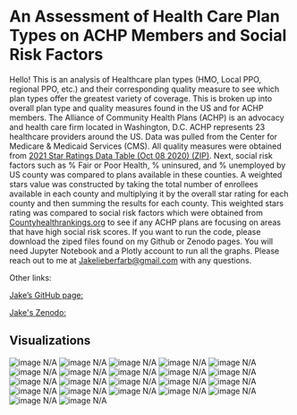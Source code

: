 # An Assessment of Health Care Plan Types on ACHP Members and Social Risk Factors

Hello! This is an analysis of Healthcare  plan types (HMO, Local PPO, regional PPO, etc.) and their corresponding quality measure to see which plan types offer the greatest variety of coverage. This is broken up into overall plan type and  quality measures found in the US and for ACHP members. The Alliance of Community Health Plans (ACHP) is an advocacy and health care firm located in Washington, D.C. ACHP represents 23 healthcare providers around the US. Data was pulled from the Center for Medicare & Medicaid Services (CMS). All quality measures were obtained from [2021 Star Ratings Data Table (Oct 08 2020) (ZIP)](https://www.cms.gov/Medicare/Prescription-Drug-Coverage/PrescriptionDrugCovGenIn/PerformanceData). Next, social risk factors such as % Fair or Poor Health, % uninsured, and % unemployed by US county was compared to plans available in these counties. A weighted stars value was constructed by taking the total number of enrollees available in each county and multiplying it by the overall star rating for each county and then summing the results for each county. This weighted stars rating was compared to social risk factors which were obtained from [Countyhealthrankings.org](https://www.countyhealthrankings.org/explore-health-rankings/rankings-data-documentation) to see if any ACHP plans are focusing on areas that have high social risk scores. If you want to run the code, please download the ziped files found on my Github or Zenodo pages. You will need Jupyter Notebook and a Plotly account to run all the graphs. Please reach out to me at Jakelieberfarb@gmail.com with any questions.


Other links:

[Jake’s GitHub page:](https://github.com/Jcolt2997/DATS-6103-Individual-Project-3-Jake-Lieberfarb)

[Jake's Zenodo:](https://zenodo.org/record/4323129) 

## Visualizations

<img src="1_October 2020 New Contracts by Plan Types.png" alt="image N/A" class="inline"/>

<img src="2_November 2020 New Contracts by Plan Types.png" alt="image N/A" class="inline"/>

<img src="3_Acerage Rating of Plan Types by Quality Measures.png" alt="image N/A" class="inline"/>

<img src="4_Percentage of 4 and 5 Star Ratings per Plan.png" alt="image N/A" class="inline"/>

<img src="5_Types of Contracts Offered by ACHP Members.png" alt="image N/A" class="inline"/>

<img src="6_Plan Types Offered by ACHP Members.png" alt="image N/A" class="inline"/>

<img src="7_Count of Total Plan Types Offered by ACHP Member Plans.png" alt="image N/A" class="inline"/>

<img src="8_Average Rating of ACHP Plan Types by Domain.png" alt="image N/A" class="inline"/>

<img src="9_Percentage of 4 and 5 Star ratings per Plan.png" alt="image N/A" class="inline"/>

<img src="10_Social Risk Factors by State.png" alt="image N/A" class="inline"/>

<img src="11_ Top 10 Counties by Personal health Statistics.png" alt="image N/A" class="inline"/>

<img src="12_ weighted Stars by County.png" alt="image N/A" class="inline"/>

<img src="13_  Fair or Poor Health by County.png" alt="image N/A" class="inline"/>

<img src="14_ Uninsuredby County.png" alt="image N/A" class="inline"/>

<img src="15_ Unemployed by County.png" alt="image N/A" class="inline"/>

<img src="16_Weighted Stars by County for ACHP Plans.png" alt="image N/A" class="inline"/>

<img src="17_Count of ACHP Contracts with Greater than 15 Fair or Poor Health.png" alt="image N/A" class="inline"/>

<img src="18_ACHP weighted Stars vs.  Fair or Poor Health.png" alt="image N/A" class="inline"/>

<img src="19_ACHP Contracts who Serve greater than 15 Uninsured.png" alt="image N/A" class="inline"/>

<img src="20_ACHP Weighted Stars vs. Uninsured.png" alt="image N/A" class="inline"/>

<img src="21_ACHP Contracts that Serve Greater than 5 Unemployed.png" alt="image N/A" class="inline"/>

<img src="22_ACHP weighted Stars vs.  Unemployed.png" alt="image N/A" class="inline"/>
